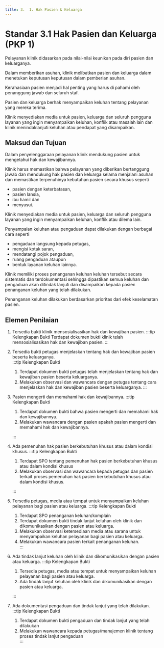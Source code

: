 ```yaml
---
title: 3.  1. Hak Pasien & Keluarga
---
```

# Standar 3.1 Hak Pasien dan Keluarga (PKP 1) 
Pelayanan klinik didasarkan pada nilai-nilai keunikan pada diri pasien dan keluarganya. 

Dalam memberikan asuhan, klinik melibatkan pasien dan keluarga dalam menetukan keputusan keputusan dalam pemberian asuhan. 

Kerahasiaan pasien menjadi hal penting yang harus di pahami oleh penanggung jawab dan seluruh staf. 

Pasien dan keluarga berhak menyampaikan keluhan tentang pelayanan yang mereka terima. 

Klinik menyediakan media untuk pasien, keluarga dan seluruh pengguna layanan yang ingin menyampaikan keluhan, konflik atau masalah lain dan klinik menindaklanjuti keluhan atau pendapat yang disampaikan. 
## Maksud dan Tujuan 
Dalam penyelenggaraan pelayanan klinik mendukung pasien untuk mengetahui hak dan kewajibannya.  

Klinik harus memastikan bahwa pelayanan yang diberikan bertanggung jawab dan mendukung hak pasien dan keluarga selama menjalani asuhan dan memastikan terpenuhinya kebutuhan pasien secara khusus seperti 
- pasien dengan keterbatasan, 
- pasien lansia, 
- ibu hamil dan 
- menyusui. 

Klinik menyediakan media untuk pasien, keluarga dan seluruh pengguna layanan yang ingin menyampaikan keluhan, konflik atau dilema lain. 

Penyampaian keluhan atau pengaduan dapat dilakukan dengan berbagai cara seperti 
- pengaduan langsung kepada petugas, 
- mengisi kotak saran, 
- mendatangi pojok pengaduan, 
- ruang pengaduan ataupun 
- bentuk layanan keluhan lainnya. 

Klinik memiliki proses penanganan keluhan keluhan tersebut secara sistematis dan terdokumentasi sehingga dipastikan semua keluhan dan pengaduan akan ditindak lanjuti dan disampaikan kepada pasien penanganan keluhan yang telah dilakukan. 

Penanganan keluhan dilakukan berdasarkan prioritas dari efek keselamatan pasien. 
## Elemen Penilaian 
1. Tersedia bukti klinik mensosialisasikan hak dan kewajiban pasien. 
   :::tip Kelengkapan Bukti
   Terdapat dokumen bukti klinik telah mensosialisasikan hak dan kewajiban pasien.
   ::: 
2. Tersedia bukti petugas menjelaskan tentang hak dan kewajiban pasien beserta keluarganya.  
   :::tip Kelengkapan Bukti
   1. Terdapat dokumen bukti petugas telah menjelaskan tentang hak dan kewajiban pasien beserta keluarganya.  
   2. Melakukan observasi dan wawancara dengan petugas tentang cara menjelaskan hak dan kewajiban pasien beserta keluarganya.
   ::: 
3. Pasien mengerti dan memahami hak dan kewajibannya. 
   :::tip Kelengkapan Bukti
   1. Terdapat dokumen bukti bahwa pasien mengerti dan memahami hak dan kewajibannya. 
   2. Melakukan wawancara dengan pasien apakah pasien mengerti dan memahami hak dan kewajibannya. 

   ::: 
4. Ada pemenuhan hak pasien berkebutuhan khusus atau dalam kondisi khusus. 
   :::tip Kelengkapan Bukti
   1. Terdapat SPO tentang pemenuhan hak pasien berkebutuhan khusus atau dalam kondisi khusus 
   2. Melakukan observasi dan wawancara kepada petugas dan pasien terkait proses pemenuhan hak pasien berkebutuhan khusus atau dalam kondisi khusus. 

   ::: 
5. Tersedia petugas, media atau tempat untuk menyampaikan keluhan pelayanan bagi pasien atau keluarga. 
   :::tip Kelengkapan Bukti
   1. Terdapat 	SPO 	penanganan keluhan/komplain 
   2. Terdapat dokumen bukti tindak lanjut keluhan oleh klinik dan dikomunikasikan dengan pasien atau keluarga.  
   3. Melakukan observasi ketersediaan media atau sarana untuk menyampaikan keluhan pelayanan bagi pasien atau keluarga.
   4. Melakukan wawancara pasien terkait penanganan keluhan.  
   ::: 
6. Ada tindak lanjut keluhan oleh klinik dan dikomunikasikan dengan pasien atau keluarga. 
   :::tip Kelengkapan Bukti
   1. Tersedia petugas, media atau tempat untuk menyampaikan keluhan pelayanan bagi pasien atau keluarga. 
   2. Ada tindak lanjut keluhan oleh klinik dan dikomunikasikan dengan pasien atau keluarga. 
 
   ::: 
7. Ada dokumentasi pengaduan dan tindak lanjut yang telah dilakukan. 
   :::tip Kelengkapan Bukti
   1. Terdapat dokumen bukti pengaduan dan tindak lanjut yang telah dilakukan 
   2. Melakukan wawancara kepada petugas/manajemen 	klinik tentang proses tindak lanjut pengaduan    
   ::: 
